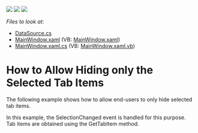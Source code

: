 <!-- default badges list -->
![](https://img.shields.io/endpoint?url=https://codecentral.devexpress.com/api/v1/VersionRange/128641765/21.1.5%2B)
[![](https://img.shields.io/badge/Open_in_DevExpress_Support_Center-FF7200?style=flat-square&logo=DevExpress&logoColor=white)](https://supportcenter.devexpress.com/ticket/details/E2151)
[![](https://img.shields.io/badge/📖_How_to_use_DevExpress_Examples-e9f6fc?style=flat-square)](https://docs.devexpress.com/GeneralInformation/403183)
<!-- default badges end -->
<!-- default file list -->
*Files to look at*:

* [DataSource.cs](./CS/DXTabControl_AllowHideSelectedItem/DataSource.cs)
* [MainWindow.xaml](./CS/DXTabControl_AllowHideSelectedItem/MainWindow.xaml) (VB: [MainWindow.xaml](./VB/DXTabControl_AllowHideSelectedItem/MainWindow.xaml))
* [MainWindow.xaml.cs](./CS/DXTabControl_AllowHideSelectedItem/MainWindow.xaml.cs) (VB: [MainWindow.xaml.vb](./VB/DXTabControl_AllowHideSelectedItem/MainWindow.xaml.vb))
<!-- default file list end -->
# How to Allow Hiding only the Selected Tab Items


<p>The following example shows how to allow end-users to only hide selected tab items.</p><p>In this example, the SelectionChanged event is handled for this purpose. Tab items are obtained using the GetTabItem method.</p>

<br/>


